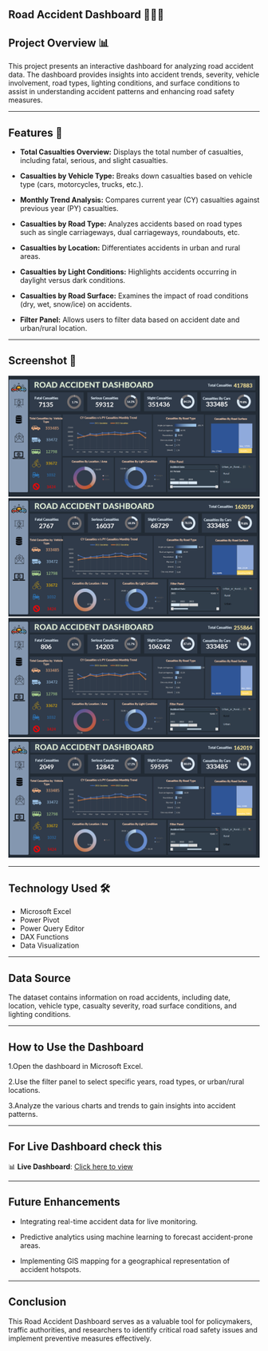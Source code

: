 ## Road Accident Dashboard 🚗💥🚙

## Project Overview 📊

This project presents an interactive dashboard for analyzing road accident data. The dashboard provides insights into accident trends, severity,
vehicle involvement, road types, lighting conditions, and surface conditions to assist in understanding accident patterns and enhancing road safety measures.

---

## Features 🎯

- **Total Casualties Overview:** Displays the total number of casualties, including fatal, serious, and slight casualties.

- **Casualties by Vehicle Type:** Breaks down casualties based on vehicle type (cars, motorcycles, trucks, etc.).

- **Monthly Trend Analysis:** Compares current year (CY) casualties against previous year (PY) casualties.

- **Casualties by Road Type:** Analyzes accidents based on road types such as single carriageways, dual carriageways, roundabouts, etc.

- **Casualties by Location:** Differentiates accidents in urban and rural areas.

- **Casualties by Light Conditions:** Highlights accidents occurring in daylight versus dark conditions.

- **Casualties by Road Surface:** Examines the impact of road conditions (dry, wet, snow/ice) on accidents.

- **Filter Panel:** Allows users to filter data based on accident date and urban/rural location.

---

## Screenshot 📸

![img_alt](https://github.com/vinutmaradur/Road_accident_dashboard/blob/main/screenshots/ra1.png?raw=true)
![img_alt](https://github.com/vinutmaradur/Road_accident_dashboard/blob/main/screenshots/ra2.png?raw=true)
![img_alt](https://github.com/vinutmaradur/Road_accident_dashboard/blob/main/screenshots/ra3.png?raw=true)
![img_alt](https://github.com/vinutmaradur/Road_accident_dashboard/blob/main/screenshots/ra4.png?raw=true)

---

## Technology Used 🛠️

- Microsoft Excel
- Power Pivot
- Power Query Editor
- DAX Functions
- Data Visualization

---

## Data Source

The dataset contains information on road accidents, including date, location, vehicle type, casualty severity, road surface conditions, and lighting conditions.

---

## How to Use the Dashboard

1.Open the dashboard in Microsoft Excel.

2.Use the filter panel to select specific years, road types, or urban/rural locations.

3.Analyze the various charts and trends to gain insights into accident patterns.

---

## For Live Dashboard check this

  📊 **Live Dashboard**: [Click here to view](https://docs.google.com/spreadsheets/d/e/2PACX-1vRppW4tCzvRbyBisoPLOyAAAvLxJ0tAexErfaxisvk9SgPxUIO-q70ixdlJ37gZmA/pubhtml)
  
---

## Future Enhancements

- Integrating real-time accident data for live monitoring.

- Predictive analytics using machine learning to forecast accident-prone areas.

- Implementing GIS mapping for a geographical representation of accident hotspots.

---

## Conclusion

This Road Accident Dashboard serves as a valuable tool for policymakers, traffic authorities, and researchers to identify critical road safety issues and implement preventive measures effectively.
